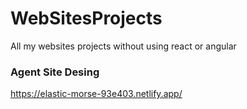 # WebSitesProjects
All my websites projects without using react or angular

### Agent Site Desing
https://elastic-morse-93e403.netlify.app/
